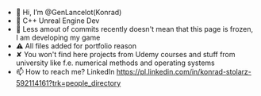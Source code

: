 - 👋 Hi, I’m @GenLancelot(Konrad)
- 👀 C++ Unreal Engine Dev
- 🌱 Less amout of commits recently doesn't mean that this page is frozen, I am developing my game 
- ⚠️ All files added for portfolio reason
- ✘  You won't find here projects from Udemy courses and stuff from university like f.e. numerical methods and operating systems
- 📫 How to reach me? LinkedIn https://pl.linkedin.com/in/konrad-stolarz-592114161?trk=people_directory

<!---
GenLancelot/GenLancelot is a ✨ special ✨ repository because its `README.md` (this file) appears on your GitHub profile.
You can click the Preview link to take a look at your changes.
--->

